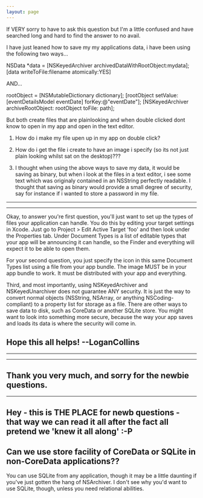 ```yaml
---
layout: page
---
```




 If VERY sorry to have to ask this question but I'm a little confused and have searched long and hard to find the answer to no avail.

I have just leaned how to save my my applications data, i have been using the following two ways...


NSData *data = [NSKeyedArchiver archivedDataWithRootObject:mydata];
[data writeToFile:filename atomically:YES]

AND...

rootObject = [NSMutableDictionary dictionary]; 
[rootObject setValue: [eventDetailsModel eventDate] forKey:@"eventDate"]; 
[NSKeyedArchiver archiveRootObject: rootObject toFile: path];


But both create files that are plainlooking and when double clicked dont know to open in my app and open in the text editor.

1) How do i make my file upen up in my app on double click?

2) How do i get the file i create to have an image i specify (so its not just plain looking whilst sat on the desktop)???

3) I thought when using the above ways to save my data, it would be saving as binary, but when i look at the files in a text editor, i see some text which was originaly  contained in an NSString perfectly readable. I thought that saving as binary would provide a small degree of security, say for instance if i wanted to store a password in my file.

----

----
Okay, to answer you're first question, you'll just want to set up the types of files your application can handle. You do this by editing your target settings in Xcode. Just go to Project > Edit Active Target 'foo' and then look under the Properties tab. Under Document Types is a list of editable types that your app will be announcing it can handle, so the Finder and everything will expect it to be able to open them.

For your second question, you just specify the icon in this same Document Types list using a file from your app bundle. The image MUST be in your app bundle to work. It must be distributed with your app and everything.

Third, and most importantly, using NSKeyedArchiver and NSKeyedUnarchiver does not guarantee ANY security. It is just the way to convert normal objects (NSString, NSArray, or anything NSCoding-compliant) to a property list for storage as a file. There are other ways to save data to disk, such as CoreData or another SQLite store. You might want to look into something more secure, because the way your app saves and loads its data is where the security will come in.

Hope this all helps! --LoganCollins
----
----

----
Thank you very much, and sorry for the newbie questions.
----

----
Hey - this is THE PLACE for newb questions - that way we can read it all after the fact all pretend we 'knew it all along' :-P
----
Can we use store facility of CoreData or SQLite in non-CoreData applications?? 
----
You can use SQLite from any application, though it may be a little daunting if you've just gotten the hang of NSArchiver. I don't see why you'd want to use SQLite, though, unless you need relational abilities.
